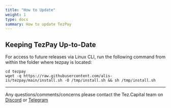```yaml
---
title: "How to Update"
weight: 1
type: docs
summary: How to update TezPay
---
```


## Keeping TezPay Up-to-Date
    
For access to future releases via Linux CLI, run the following command from within the folder where tezpay is located:
    
   ```
   cd tezpay
   wget -q https://raw.githubusercontent.com/alis-is/tezpay/main/install.sh -O /tmp/install.sh && sh /tmp/install.sh
   ```

---

Any questions/comments/concerns please contact the Tez.Capital team on
[Discord](https://discord.gg/cVGMA4MaNM) or [Telegram](https://t.me/tezcapital) 
